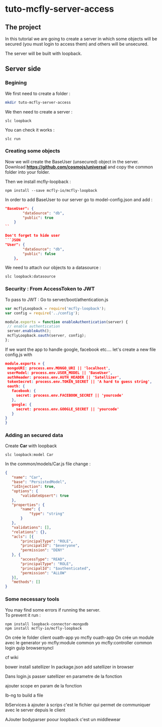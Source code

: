 # tuto-mcfly-server-access

## The project 

In this tutorial we are going to create a server in which some objects will be secured (you must login to access them)
 and others will be unsecured.

The server will be built with loopback. 

## Server side

### Begining

We first need to create a folder :
```Bash
mkdir tuto-mcfly-server-access
```


We then need to create a server :
```
slc loopback 
```

You can check it works :
```
slc run
```

### Creating some objects

Now we will create the BaseUser (unsecured) object in the server.  
Download **https://github.com/cosmojs/universal** and copy the common folder into your folder.


Then we install mcfly-loopback :
```
npm install --save mcfly-io/mcfly-loopback
```

In order to add BaseUser to our server go to model-config.json and add :

```JSON
"BaseUser": {
        "dataSource": "db",
        "public": true
    }
``

Don't forget to hide user 
```JSON
"User": {
        "dataSource": "db",
        "public": false
    },
```
We need to attach our objects to a datasource :
```
slc loopback:datasource
```

### Security : From AccessToken to JWT

To pass to JWT : Go to server/boot/athentication.js
```Javascript
var mcflyLoopback = require('mcfly-loopback');
var config = require('../config');

module.exports = function enableAuthentication(server) {
 // enable authentication
 server.enableAuth();
 mcflyLoopback.oauth(server, config);
};
```


If we want the app to handle google, facebook etc.... let's create a new file config.js with
```JSON
module.exports = {
 mongoURI: process.env.MONGO_URI || 'localhost',
 userModel: process.env.USER_MODEL || 'BaseUser',
 authHeader: process.env.AUTH_HEADER || 'Satellizer',
 tokenSecret: process.env.TOKEN_SECRET || 'A hard to guess string',
 oauth: {
   facebook: {
     secret: process.env.FACEBOOK_SECRET || 'yourcode'
   },
   google: {
     secret: process.env.GOOGLE_SECRET || 'yourcode'
   }
}
}
```

### Adding an secured data
Create **Car** with loopback 
```
slc loopback:model Car
```

In the common/models/Car.js file change :
```JSON
{
   "name": "Car",
   "base": "PersistedModel",
   "idInjection": true,
   "options": {
       "validateUpsert": true
   },
   "properties": {
       "name": {
           "type": "string"
       }
   },
   "validations": [],
   "relations": {},
   "acls": [{
       "principalType": "ROLE",
       "principalId": "$everyone",
       "permission": "DENY"
   }, {
       "accessType": "READ",
       "principalType": "ROLE",
       "principalId": "$authenticated",
       "permission": "ALLOW"
   }],
   "methods": []
}
```


### Some necessary tools

You may find some errors if running the server.  
To prevent it run :  

```
npm install loopback-connector-mongodb
npm install mcfly-io/mcfly-loopback
```




























On crée le folder client ouath-app
yo mcfly ouath-app
On crée un module avec le generator
yo mcfly:module common
yo mcfly:controller common login
gulp browsersyncl


cf wiki

bower install satellizer
In package.json add satellizer in browser  

Dans login.js passer satellizer en parametre de la fonction

ajouter scope en param de la fonction

lb-ng to build a file

lbServices à ajouter à scrips c'est le fichier qui permet de communiquer avec le server depuis le client

AJouter bodyparser poour loopback c'est un middlewear















